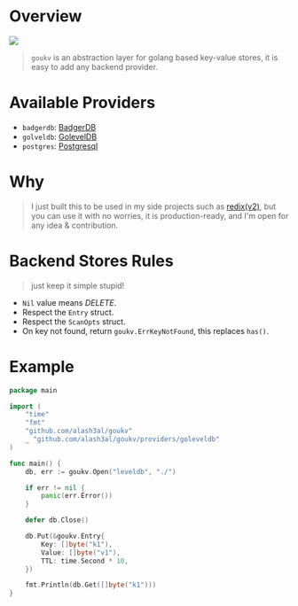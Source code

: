 Overview
=========
[![](https://godoc.org/github.com/alash3al/goukv?status.svg)](https://godoc.org/github.com/alash3al/goukv)
> `goukv` is an abstraction layer for golang based key-value stores, it is easy to add any backend provider.

Available Providers
===================
- `badgerdb`: [BadgerDB](/providers/badgerdb)
- `golveldb`: [GolevelDB](/providers/leveldb)
- `postgres`: [Postgresql](/providers/postgres)

Why
===
> I just built this to be used in my side projects such as [redix(v2)](https://github.com/alash3al/redix/tree/v2), but you can use it with no worries, it is production-ready, and I'm open for any idea & contribution.

Backend Stores Rules
=====================
> just keep it simple stupid!
- `Nil` value means *DELETE*.
- Respect the `Entry` struct.
- Respect the `ScanOpts` struct.
- On key not found, return `goukv.ErrKeyNotFound`, this replaces `has()`.

Example
=======
```go
package main

import (
    "time"
    "fmt"
    "github.com/alash3al/goukv" 
    _ "github.com/alash3al/goukv/providers/goleveldb"
)

func main() {
    db, err := goukv.Open("leveldb", "./")

    if err != nil {
        panic(err.Error())
    }

    defer db.Close()

    db.Put(&goukv.Entry{
        Key: []byte("k1"),
        Value: []byte("v1"),
        TTL: time.Second * 10,
    })

    fmt.Println(db.Get([]byte("k1")))
}

```
